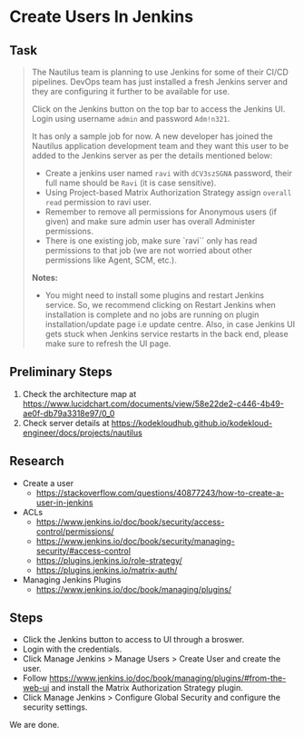# Create Users In Jenkins

## Task

> The Nautilus team is planning to use Jenkins for some of their CI/CD pipelines. DevOps team has just installed a fresh Jenkins server and they are configuring it further to be available for use.
>
> Click on the Jenkins button on the top bar to access the Jenkins UI. Login using username `admin` and password `Adm!n321`.
>
> It has only a sample job for now. A new developer has joined the Nautilus application development team and they want this user to be added to the Jenkins server as per the details mentioned below:
>
> * Create a jenkins user named `ravi` with `dCV3szSGNA` password, their full name should be `Ravi` (it is case sensitive).
> * Using Project-based Matrix Authorization Strategy assign `overall read` permission to ravi user.
> * Remember to remove all permissions for Anonymous users (if given) and make sure admin user has overall Administer permissions.
> * There is one existing job, make sure `ravi`` only has read permissions to that job (we are not worried about other permissions like Agent, SCM, etc.).
>
> **Notes:**
>
> * You might need to install some plugins and restart Jenkins service. So, we recommend clicking on Restart Jenkins when installation is complete and no jobs are running on plugin installation/update page i.e update centre. Also, in case Jenkins UI gets stuck when Jenkins service restarts in the back end, please make sure to refresh the UI page.


## Preliminary Steps

1. Check the architecture map at https://www.lucidchart.com/documents/view/58e22de2-c446-4b49-ae0f-db79a3318e97/0_0
2. Check server details at https://kodekloudhub.github.io/kodekloud-engineer/docs/projects/nautilus

## Research

* Create a user
  * https://stackoverflow.com/questions/40877243/how-to-create-a-user-in-jenkins
* ACLs
  * https://www.jenkins.io/doc/book/security/access-control/permissions/
  * https://www.jenkins.io/doc/book/security/managing-security/#access-control
  * https://plugins.jenkins.io/role-strategy/
  * https://plugins.jenkins.io/matrix-auth/
* Managing Jenkins Plugins
  * https://www.jenkins.io/doc/book/managing/plugins/


## Steps

* Click the Jenkins button to access to UI through a broswer.
* Login with the credentials.
* Click Manage Jenkins > Manage Users > Create User and create the user.
* Follow https://www.jenkins.io/doc/book/managing/plugins/#from-the-web-ui and install the Matrix Authorization Strategy plugin.
* Click Manage Jenkins > Configure Global Security and configure the security settings.

We are done.
